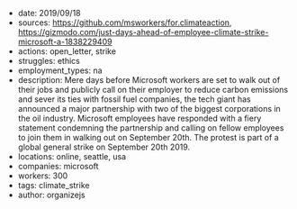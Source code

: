 - date: 2019/09/18
- sources: https://github.com/msworkers/for.climateaction, https://gizmodo.com/just-days-ahead-of-employee-climate-strike-microsoft-a-1838229409
- actions: open_letter, strike
- struggles: ethics
- employment_types: na
- description: Mere days before Microsoft workers are set to walk out of their jobs and publicly call on their employer to reduce carbon emissions and sever its ties with fossil fuel companies, the tech giant has announced a major partnership with two of the biggest corporations in the oil industry. Microsoft employees have responded with a fiery statement condemning the partnership and calling on fellow employees to join them in walking out on September 20th. The protest is part of a global general strike on September 20th 2019.
- locations: online, seattle, usa
- companies: microsoft
- workers: 300
- tags: climate_strike
- author: organizejs
